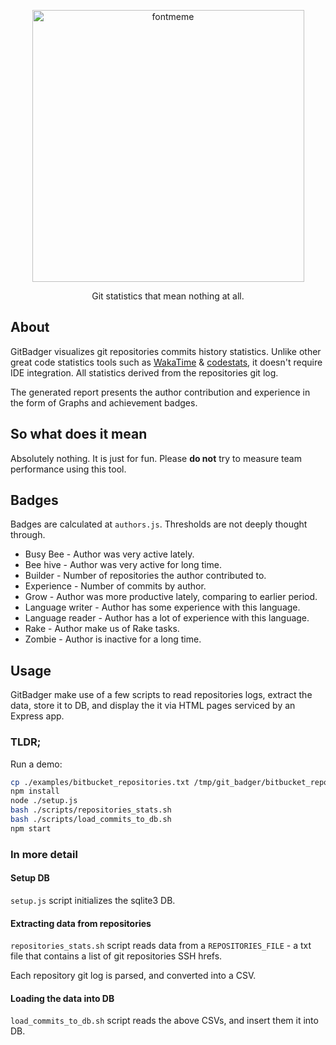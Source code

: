 <p align="center">
  <a href="https://github.com/guyogev/git-badger">
    <img alt="fontmeme" src="https://fontmeme.com/permalink/190719/adb295d9b28b5092fadf8337ee09c490.png" width="435" />
  </a>
</p>

<p align="center">
  Git statistics that mean nothing at all.
</p>

## About

GitBadger visualizes git repositories commits history statistics.
Unlike other great code statistics tools such as [WakaTime](https://wakatime.com/vs-code-stats) & [codestats](https://codestats.net/), it doesn't require IDE integration. All statistics derived from the repositories git log.

The generated report presents the author contribution and experience in the form of Graphs and achievement badges.

## So what does it mean

Absolutely nothing. It is just for fun. Please **do not** try to measure team performance using this tool.

## Badges

Badges are calculated at `authors.js`.
Thresholds are not deeply thought through.

- Busy Bee - Author was very active lately.
- Bee hive - Author was very active for long time.
- Builder - Number of repositories the author contributed to.
- Experience - Number of commits by author.
- Grow - Author was more productive lately, comparing to earlier period.
- Language writer - Author has some experience with this language.
- Language reader - Author has a lot of experience with this language.
- Rake - Author make us of Rake tasks.
- Zombie - Author is inactive for a long time.

## Usage

GitBadger make use of a few scripts to read repositories logs, extract the data, store it to DB, and display the it via HTML pages serviced by an Express app.

### TLDR;
Run a demo:

``` bash
cp ./examples/bitbucket_repositories.txt /tmp/git_badger/bitbucket_repositories.txt
npm install
node ./setup.js
bash ./scripts/repositories_stats.sh
bash ./scripts/load_commits_to_db.sh
npm start
```

### In more detail

#### Setup DB

`setup.js` script initializes the sqlite3 DB.

#### Extracting data from repositories

`repositories_stats.sh` script reads data from a `REPOSITORIES_FILE` - a txt file that contains a list of git repositories SSH hrefs.

Each repository git log is parsed, and converted into a CSV.

#### Loading the data into DB

`load_commits_to_db.sh` script reads the above CSVs, and insert them it into DB.
